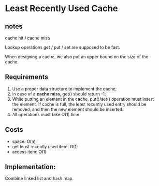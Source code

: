 # Least Recently Used Cache

## notes

cache hit / cache miss

Lookup operations get / put / set are supposed to be fast.

When designing a cache, we also put an upper bound on the size of the cache.

## Requirements

1. Use a proper data structure to implement the cache;
2. In case of a **cache miss**, get() should return -1;
3. While putting an element in the cache, put()/set() operation must insert the element. If cache is full, the least recently used entry should be removed, and then the new element should be inserted.
4. All operations must take O(1) time.

## Costs

- space: O(n)
- get least recently used item: O(1)
- access item: O(1)

## Implementation:

Combine linked list and hash map.

